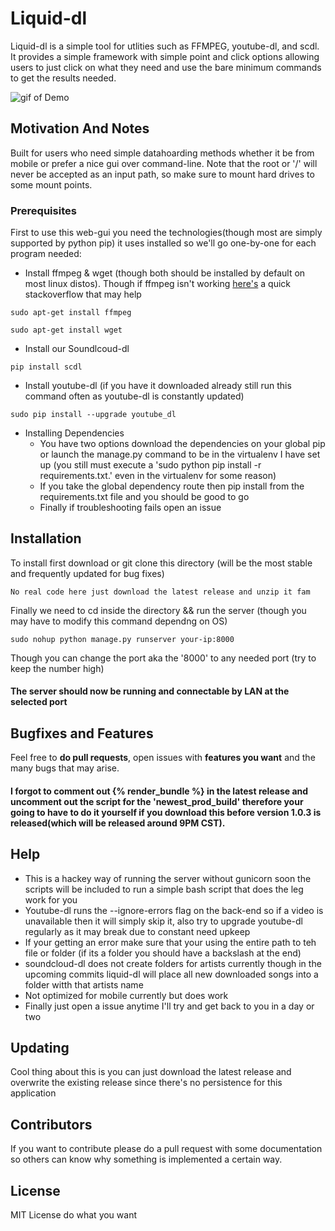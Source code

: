 # Liquid-dl

Liquid-dl is a simple tool for utlities such as FFMPEG, youtube-dl, and scdl. It provides a simple framework with simple point and click options allowing users
to just click on what they need and use the bare minimum commands to get the results needed.

![gif of Demo](https://media.giphy.com/media/xT9IghSXnGESMJj1WU/giphy.gif)

## Motivation And Notes

Built for users who need simple datahoarding methods whether it be from mobile or prefer a nice gui over command-line. Note that the root or '/' will never be accepted as an input path, so make sure to mount hard drives to some mount points.

### Prerequisites

First to use this web-gui you need the technologies(though most are simply supported by python pip) it uses installed so we'll go one-by-one for each program needed:

* Install ffmpeg & wget (though both should be installed by default on most linux distos). Though if ffmpeg isn't working [here's](https://askubuntu.com/questions/691109/how-do-i-install-ffmpeg-and-codecs) a quick stackoverflow that may help
```
sudo apt-get install ffmpeg
```
```
sudo apt-get install wget
```

* Install our Soundlcoud-dl
```
pip install scdl
```

* Install youtube-dl (if you have it downloaded already still run this command often as youtube-dl is constantly updated)
```
sudo pip install --upgrade youtube_dl
```

* Installing Dependencies
  *  You have two options download the dependencies on your global pip or launch the manage.py command to be in the virtualenv I have set up (you still must execute a 'sudo python pip install -r requirements.txt.' even in the virtualenv for some reason) 
  * If you take the global dependency route then pip install from the requirements.txt file and you should be good to go
  * Finally if troubleshooting fails open an issue
## Installation

To install first download or git clone this directory (will be the most stable and frequently updated for bug fixes)
```
No real code here just download the latest release and unzip it fam
```
 Finally we need to cd inside the directory && run the server (though you may have to modify this command dependng on OS)
```
sudo nohup python manage.py runserver your-ip:8000
```
Though you can change the port aka the '8000' to any needed port (try to keep the number high)
#### The server should now be running and connectable by LAN at the selected port
## Bugfixes and Features

Feel free to **do pull requests**, open issues with **features you want** and the many bugs that may arise.

#### I forgot to comment out {% render_bundle %} in the latest release and uncomment out the script for the 'newest_prod_build' therefore your going to have to do it yourself if you download this before version 1.0.3 is released(which will be released around 9PM CST).

## Help

* This is a hackey way of running the server without gunicorn soon the scripts will be included to run a simple bash script that does the leg work for you
* Youtube-dl runs the --ignore-errors flag on the back-end so if a video is unavailable then it will simply skip it, also try to upgrade youtube-dl regularly as it may break due to constant need upkeep
* If your getting an error make sure that your using the entire path to teh file or folder (if its a folder you should have a backslash at the end)
* soundcloud-dl does not create folders for artists currently though in the upcoming commits liquid-dl will place all new downloaded songs into a folder witth that artists name
* Not optimized for mobile currently but does work
* Finally just open a issue anytime I'll try and get back to you in a day or two

## Updating

Cool thing about this is you can just download the latest release and overwrite the existing release since there's no persistence for this application

## Contributors

If you want to contribute please do a pull request with some documentation so others can know why something is implemented a certain way.

## License

MIT License do what you want
